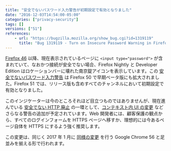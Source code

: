 ```yaml
---
title: "安全でないパスワード入力警告が初期設定で有効となりました"
date: "2016-12-03T14:54:00-05:00"
categories: ["privacy-security"]
tags: []
versions: ["51"]
references:
    - url: "https://bugzilla.mozilla.org/show_bug.cgi?id=1319119"
      title: "Bug 1319119 - Turn on Insecure Password Warning in Firefox Release"
---
```

[Firefox 46](https://www.fxsitecompat.com/ja/docs/2015/non-https-sites-containing-login-form-will-be-marked-insecure/) 以降、現在表示されているページに `<input type="password">` が含まれていて、なおかつ接続が安全でない場合、Firefox Nightly と Developer Edition はロケーションバーに壊れた南京錠アイコンを表示しています。この [安全でないパスワード入力警告](https://twitter.com/FxSiteCompat/status/779224374742249472) は Firefox 50 で早期ベータ版にも拡大されました。Firefox 51 では、リリース版も含めすべてのチャンネルにおいて初期設定で有効となりました。

このインジケーターは今のところそれほど目立つものではありませんが、現在進んでいる [安全でない HTTP 廃止](https://www.fxsitecompat.com/ja/docs/2015/insecure-http-will-be-deprecated/) の一環として、[コンテキスト内 UI の変更](https://www.fxsitecompat.com/ja/docs/2017/insecure-login-forms-now-disable-autofill-show-warning-beneath-input-control/) などさらなる警告の追加が予定されています。Web 開発者には、顧客保護の観点から、すべてのログインフォームを HTTPS ページへ移すか、理想的には今あるページ自体を HTTPS にするよう強く推奨します。

この変更は、同じく 2017 年 1 月に [同様の変更](https://blog.chromium.org/2016/09/moving-towards-more-secure-web.html) を行う Google Chrome 56 と足並みを揃える形で行われます。
